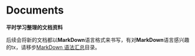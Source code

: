 # Documents
**平时学习整理的文档资料**

后续会将新的文档都以**MarkDown**语言格式来书写，有对**MarkDown**语言感兴趣的tx，请移步[MarkDown 语法汇总]("https://github.com/hugoYe/Documents/tree/master/MarkDown%20%E8%AF%AD%E6%B3%95%E6%B1%87%E6%80%BB")目录。
